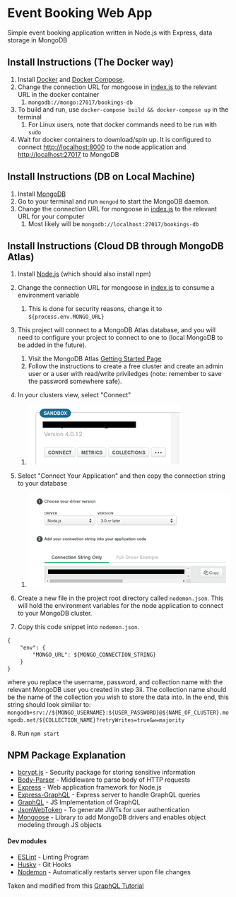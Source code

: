 # Event Booking Web App

Simple event booking application written in Node.js with Express, data storage in MongoDB

## Install Instructions (The Docker way)

1. Install [Docker](https://docs.docker.com/install/) and [Docker Compose](https://docs.docker.com/compose/install/).
2. Change the connection URL for mongoose in [index.js](./index.js) to the relevant URL in the docker container
   1. `mongodb://mongo:27017/bookings-db`
3. To build and run, use `docker-compose build && docker-compose up` in the terminal
   1. For Linux users, note that docker commands need to be run with `sudo`
4. Wait for docker containers to download/spin up. It is configured to connect [http://localhost:8000](http://localhost:8000) to the node application and [http://localhost:27017](http://localhost:27017) to MongoDB 

## Install Instructions (DB on Local Machine)

1. Install [MongoDB](https://www.mongodb.com/download-center/community)
2. Go to your terminal and run `mongod` to start the MongoDB daemon.
3. Change the connection URL for mongoose in [index.js](./index.js) to the relevant URL for your computer
   1. Most likely will be `mongodb://localhost:27017/bookings-db`

## Install Instructions (Cloud DB through MongoDB Atlas)

1. Install [Node.js](https://nodejs.org/en/) (which should also install npm)
2. Change the connection URL for mongoose in [index.js](./index.js) to consume a environment variable
   1. This is done for security reasons, change it to `${process.env.MONGO_URL}`
3. This project will connect to a MongoDB Atlas database, and you will need to configure your project to connect to one to (local MongoDB to be added in the future).
   1. Visit the MongoDB Atlas [Getting Started Page](https://docs.atlas.mongodb.com/getting-started/)
   2. Follow the instructions to create a free cluster and create an admin user or a user with read/write priviledges (note: remember to save the password somewhere safe).
4. In your clusters view, select "Connect"

   1. <img src='./readmePictures/mongo_instructions_1.png'><br />

5. Select "Connect Your Application" and then copy the connection string to your database

   1. <img src='./readmePictures/mongo_instructions_2.png'><br />

6. Create a new file in the project root directory called `nodemon.json`. This will hold the environment variables for the node application to connect to your MongoDB cluster.
7. Copy this code snippet into `nodemon.json`.

```
{
    "env": {
        "MONGO_URL": ${MONGO_CONNECTION_STRING}
    }
}
```

where you replace the username, password, and collection name with the relevant MongoDB user you created in step 3ii. The collection name should be the name of the collection you wish to store the data into. In the end, this string should look similiar to: `mongodb+srv://${MONGO_USERNAME}:${USER_PASSWORD}@${NAME_OF_CLUSTER}.mongodb.net/${COLLECTION_NAME}?retryWrites=true&w=majority`

8. Run `npm start`

## NPM Package Explanation

- [bcrypt.js](https://www.npmjs.com/package/bcryptjs) - Security package for storing sensitive information
- [Body-Parser](https://www.npmjs.com/package/body-parser) - Middleware to parse body of HTTP requests
- [Express](https://www.npmjs.com/package/express) - Web application framework for Node.js
- [Express-GraphQL](https://www.npmjs.com/package/express-graphql) - Express server to handle GraphQL queries
- [GraphQL](https://www.npmjs.com/package/graphql) - JS Implementation of GraphQL
- [JsonWebToken](https://www.npmjs.com/package/jsonwebtoken) - To generate JWTs for user authentication
- [Mongoose](https://www.npmjs.com/package/mongoose) - Library to add MongoDB drivers and enables object modeling through JS objects

#### Dev modules

- [ESLint](https://www.npmjs.com/package/eslint) - Linting Program
- [Husky](https://www.npmjs.com/package/husky) - Git Hooks
- [Nodemon](https://www.npmjs.com/package/nodemon) - Automatically restarts server upon file changes

Taken and modified from this [GraphQL Tutorial](https://www.youtube.com/watch?v=7giZGFDGnkc&list=PL55RiY5tL51rG1x02Yyj93iypUuHYXcB_&index=1)
